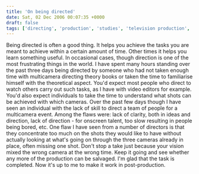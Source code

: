 ```yaml
---
title: 'On being directed'
date: Sat, 02 Dec 2006 00:07:35 +0000
draft: false
tags: ['directing', 'production', 'studies', 'television production', 'university', 'video production']
---
```


Being directed is often a good thing. It helps you achieve the tasks you are meant to achieve within a certain amount of time. Other times it helps you learn something useful. In occasional cases, though direction is one of the most frustrating things in the world. I have spent many hours standing over the past three days being directed by someone who had not taken enough time with multicamera directing theory books or taken the time to familiarise himself with the theoretical aspect. You'd expect most people who direct to watch others carry out such tasks, as I have with video editors for example. You'd also expect individuals to take the time to understand what shots can be achieved with which cameras. Over the past few days though I have seen an individual with the lack of skill to direct a team of people for a multicamera event. Among the flaws were: lack of clarity, both in ideas and direction, lack of direction - for onscreen talent, too slow resulting in people being bored, etc. One flaw I have seen from a number of directors is that they concentrate too much on the shots they would like to have without actually looking at what's going on through the three cameras already in place, often missing one shot. Don't stop a take just because your vision mixed the wrong camera at the wrong time. Keep it going and see whether any more of the production can be salvaged. I'm glad that the task is completed. Now it's up to me to make it work in post-production.